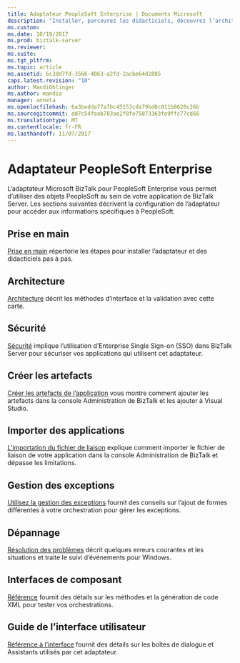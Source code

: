 ```yaml
---
title: Adaptateur PeopleSoft Enterprise | Documents Microsoft
description: "Installer, parcourez les didacticiels, découvrez l’architecture, utiliser la sécurité de l’authentification unique, créer vos applications, importez le fichier de liaison et ajouter la gestion des exceptions lors de l’utilisation de l’adaptateur BizTalk pour PeopleSoft Enterprise dans BizTalk Server"
ms.custom: 
ms.date: 10/19/2017
ms.prod: biztalk-server
ms.reviewer: 
ms.suite: 
ms.tgt_pltfrm: 
ms.topic: article
ms.assetid: 6c3dd7fd-3566-4063-a2fd-2acbe64d2885
caps.latest.revision: "10"
author: MandiOhlinger
ms.author: mandia
manager: anneta
ms.openlocfilehash: 6a3bedda77a7bc45153cda79bd8c011b8628c26b
ms.sourcegitcommit: dd7c54feab783ae2f8fe75873363fe9ffc77cd66
ms.translationtype: MT
ms.contentlocale: fr-FR
ms.lasthandoff: 11/07/2017
---
```

# <a name="peoplesoft-enterprise-adapter"></a>Adaptateur PeopleSoft Enterprise
L’adaptateur Microsoft BizTalk pour PeopleSoft Enterprise vous permet d’utiliser des objets PeopleSoft au sein de votre application de BizTalk Server. Les sections suivantes décrivent la configuration de l’adaptateur pour accéder aux informations spécifiques à PeopleSoft.  
  
## <a name="get-started"></a>Prise en main
[Prise en main](../core/getting-started-with-biztalk-adapter-for-peoplesoft-enterprise.md) répertorie les étapes pour installer l’adaptateur et des didacticiels pas à pas.

## <a name="architecture"></a>Architecture
[Architecture](../core/architecture-of-biztalk-adapter-for-peoplesoft-enterprise.md) décrit les méthodes d’interface et la validation avec cette carte.

## <a name="security"></a>Sécurité
[Sécurité](../core/security-in-biztalk-adapter-for-peoplesoft-enterprise.md) implique l’utilisation d’Enterprise Single Sign-on (SSO) dans BizTalk Server pour sécuriser vos applications qui utilisent cet adaptateur.

## <a name="create-the-artifacts"></a>Créer les artefacts
[Créer les artefacts de l’application](../core/developing-applications4.md) vous montre comment ajouter les artefacts dans la console Administration de BizTalk et les ajouter à Visual Studio.

## <a name="import-apps"></a>Importer des applications
[L’importation du fichier de liaison](../core/deploying-biztalk-adapter-for-peoplesoft-enterprise.md) explique comment importer le fichier de liaison de votre application dans la console Administration de BizTalk et dépasse les limitations. 

## <a name="exception-handling"></a>Gestion des exceptions
[Utilisez la gestion des exceptions](../core/using-biztalk-server-exception-handling2.md) fournit des conseils sur l’ajout de formes différentes à votre orchestration pour gérer les exceptions.

## <a name="troubleshooting"></a>Dépannage
[Résolution des problèmes](../core/troubleshooting-peoplesoft.md) décrit quelques erreurs courantes et les situations et traite le suivi d’événements pour Windows.

## <a name="component-interfaces"></a>Interfaces de composant
[Référence](../core/technical-reference-for-peoplesoft-enterprise.md) fournit des détails sur les méthodes et la génération de code XML pour tester vos orchestrations.

## <a name="ui-guidance"></a>Guide de l’interface utilisateur
[Référence à l’interface](../core/ui-reference-for-biztalk-adapter-for-peoplesoft-enterprise.md) fournit des détails sur les boîtes de dialogue et Assistants utilisés par cet adaptateur. 